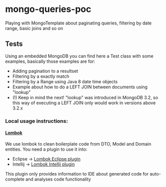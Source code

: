 # mongo-queries-poc
Playing with MongoTemplate about paginating queries, filtering by date range, basic joins and so on

## Tests
Using an embedded MongoDB you can find here a Test class with some examples, basically those examples are for:

* Adding pagination to a resultset
* Filtering by a exactly match
* Filtering by a Range using Java 8 date time objects
* Example about how to do a LEFT JOIN between documents using "lookup"
* (!) Keep in mind the next! "lookup" was introduced in MongoDB 3.2, so this way of executing a LEFT JOIN only would work in versions above 3.2.x

### Local usage instructions:

#### [Lombok](https://projectlombok.org/)

  We use lombok to clean boilerplate code from DTO, Model and Domain entities. You need a plugin to use it into:
  * Eclipse -> [Lombok Eclipse plugin](https://projectlombok.org/setup/eclipse)
  * Intellij -> [Lombok Intellij plugin](https://projectlombok.org/setup/intellij)

  This plugin only provides information to IDE about generated code for auto-complete and analyses code functionality
